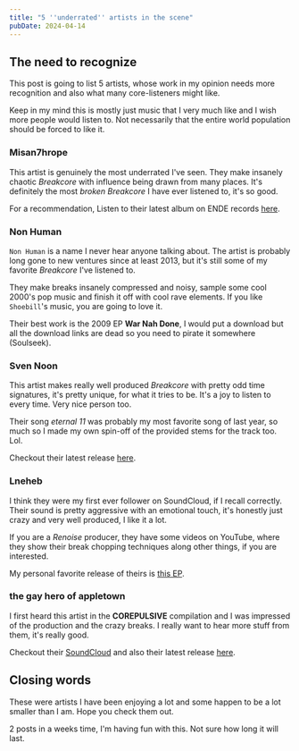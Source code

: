 ```yaml
---
title: "5 ''underrated'' artists in the scene"
pubDate: 2024-04-14
---
```


## The need to recognize

This post is going to list 5 artists, whose work in my opinion needs more recognition and also what many core-listeners might like.

Keep in my mind this is mostly just music that I very much like and I wish more people would listen to. Not necessarily that the entire world population should be forced to like it.

### Misan7hrope

This artist is genuinely the most underrated I've seen. They make insanely chaotic _Breakcore_ with influence being drawn from many places. It's definitely the most _broken_ _Breakcore_ I have ever listened to, it's so good.

For a recommendation, Listen to their latest album on ENDE records [here](https://enderecords.bandcamp.com/album/ende358-misan7hrope-dadaist-preschool).

### Non Human

`Non Human` is a name I never hear anyone talking about. The artist is probably long gone to new ventures since at least 2013, but it's still some of my favorite _Breakcore_ I've listened to.

They make breaks insanely compressed and noisy, sample some cool 2000's pop music and finish it off with cool rave elements. If you like `Shoebill`'s music, you are going to love it.

Their best work is the 2009 EP **War Nah Done**, I would put a download but all the download links are dead so you need to pirate it somewhere (Soulseek).

### Sven Noon

This artist makes really well produced _Breakcore_ with pretty odd time signatures, it's pretty unique, for what it tries to be. It's a joy to listen to every time. Very nice person too.

Their song _eternal 11_ was probably my most favorite song of last year, so much so I made my own spin-off of the provided stems for the track too. Lol.

Checkout their latest release [here](https://sven-noon.bandcamp.com/album/veki-o-aliflanke-2).

### Lneheb

I think they were my first ever follower on SoundCloud, if I recall correctly. Their sound is pretty aggressive with an emotional touch, it's honestly just crazy and very well produced, I like it a lot.

If you are a _Renoise_ producer, they have some videos on YouTube, where they show their break chopping techniques along other things, if you are interested.

My personal favorite release of theirs is [this EP](https://lneheb.bandcamp.com/album/the-face-of-depression).

### the gay hero of appletown

I first heard this artist in the **COREPULSIVE** compilation and I was impressed of the production and the crazy breaks. I really want to hear more stuff from them, it's really good.

Checkout their [SoundCloud](https://soundcloud.com/svorke) and also their latest release [here](https://thegayheroofappletown.bandcamp.com/album/un).

## Closing words

These were artists I have been enjoying a lot and some happen to be a lot smaller than I am. Hope you check them out.

2 posts in a weeks time, I'm having fun with this. Not sure how long it will last.
